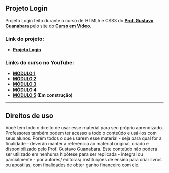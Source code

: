 ## Projeto Login
Projeto Login feito durante o curso de HTML5 e CSS3 do **[Prof. Gustavo Guanabara](https://github.com/gustavoguanabara)** pelo site do **[Curso em Vídeo](https://cursoemvideo.com)**.

### Link do projeto:
- **[Projeto Login](https://vatrinux.github.io/projeto-login)**

### Links do curso no YouTube:
- **[MÓDULO 1](https://youtube.com/playlist?list=PLHz_AreHm4dkZ9-atkcmcBaMZdmLHft8n)**  
- **[MÓDULO 2](https://youtube.com/playlist?list=PLHz_AreHm4dlUpEXkY1AyVLQGcpSgVF8s)**  
- **[MÓDULO 3](https://youtube.com/playlist?list=PLHz_AreHm4dmcAviDwiGgHbeEJToxbOpZ)**  
- **[MÓDULO 4](https://youtube.com/playlist?list=PLHz_AreHm4dkcVCk2Bn_fdVQ81Fkrh6WT)**  
- **[MÓDULO 5](#) (Em construção)**

---
## Direitos de uso
Você tem todo o direito de usar esse material para seu próprio aprendizado. Professores também podem ter acesso a todo o conteúdo e usá-los com seus alunos. Porém todos o que usarem esse material - seja para qual for a finalidade - deverão manter a referência ao material original, criado e disponibilizado pelo Prof. Gustavo Guanabara. Este conteúdo não poderá ser utilizado em nenhuma hipótese para ser replicada - integral ou parcialmente - por autores/ editoras/ instituições de ensino para criar livros ou apostilas, com finalidades de obter ganho financeiro com ele.